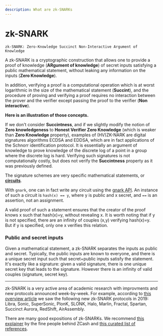 ```yaml
---
description: What are zk-SNARKs
---
```


# zk-SNARK

    zk-SNARK: Zero-Knowledge Succinct Non-Interactive Argument of Knowledge

A zk-SNARK is a cryptographic construction that allows one to provide a proof of knowledge (**ARgument of knowledge**) of secret inputs satisfying a public mathematical statement, without leaking any information on the inputs (**Zero Knowledge**).

In addition, verifying a proof is a computational operation which is at worst logarithmic in the size of the mathematical statement (**Succint**), and the procedure of proving and verifying a proof requires no interaction between the prover and the verifier except passing the proof to the verifier (**Non interactive**).

**Here is an illustration of those concepts.**

If we don't consider **Succintness**, and if we slightly modify the notion of **Zero knowledgeness** to **Honest Verifier Zero Knowledge** (which is weaker than **Zero Knowledge** property), examples of (HV)ZK-NARK are digital signatures algorithms ECDSA and EDDSA, which are in fact applications of the Schnorr identification protocol. It is essentially an argument of knowledge to prove knowledge  of the discrete  log of a point in a group where the discrete log is hard. Verifying such signatures is not computationally costly, but does not verify the **Succintness** property as it was previously defined.

The signature schemes are very specific mathematical statements, or [**circuits**](circuits.md). 

With `gnark`, one can in fact write any circuit using the [gnark API](../HowTo/write/circuit_api.md). An instance of such a circuit is `hash(x) == y`, where y is public and x secret, and `==` is an assertion, not an assignment. 

A valid proof of such a statement ensures that the creator of the proof knows x such that hash(x)=y, without revealing x. It is worth noting that if y is not specified, there are an infinity of couples (x,y) verifying hash(x)=y. But if y is specified, only one x verifies this relation. 

### Public and secret inputs

Given a mathematical statement, a zk-SNARK separates the inputs as public and secret. Typically, the public inputs are known to everyone, and there is a unique secret input such that secret+public inputs satisfy the statement. It's exactly like a signature: given a valid signature, there is one unique secret key that leads to the signature. However there is an infinity of valid couples (signature, secret key).

-----

zk-SNARK is a very active area of academic research with improvments and new protocols announced week-by-week.  For example, according to [this overview article](https://nakamoto.com/cambrian-explosion-of-crypto-proofs/) we saw the following new zk-SNARK protocols in 2019: Libra, Sonic, SuperSonic, PlonK, SLONK, Halo, Marlin, Fractal, Spartan, Succinct Aurora, RedShift, AirAssembly.

There are many good expositions of zk-SNARKs. We recommend [this explainer](https://z.cash/technology/zksnarks/) by the fine people behind ZCash and [this curated list of references](https://github.com/matter-labs/awesome-zero-knowledge-proofs).